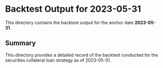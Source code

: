 # Backtest Output for 2023-05-31

This directory contains the backtest output for the anchor date **2023-05-31**.

## Summary

This directory provides a detailed record of the backtest conducted for the securities collateral loan strategy as of 2023-05-31.